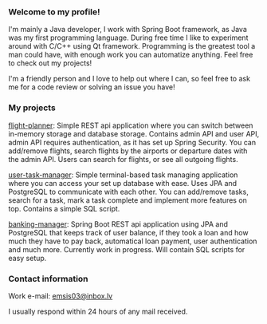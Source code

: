 ### Welcome to my profile!

I'm mainly a Java developer, I work with Spring Boot framework, as Java was my first programming language. During free time I like to experiment around with C/C++ using Qt framework. Programming is the greatest tool a man could have, with enough work you can automatize anything. Feel free to check out my projects!

I'm a friendly person and I love to help out where I can, so feel free to ask me for a code review or solving an issue you have!

### My projects

[flight-planner](https://github.com/nemu-ine/flight-planner): Simple REST api application where you can switch between in-memory storage and database storage. Contains admin API and user API, admin API requires authentication, as it has set up Spring Security. You can add/remove flights, search flights by the airports or departure dates with the admin API. Users can search for flights, or see all outgoing flights.

[user-task-manager](https://github.com/nemu-ine/user-task-manager): Simple terminal-based task managing application where you can access your set up database with ease. Uses JPA and PostgreSQL to communicate with each other. You can add/remove tasks, search for a task, mark a task complete and implement more features on top. Contains a simple SQL script.

[banking-manager](https://github.com/nemu-ine/banking-manager): Spring Boot REST api application using JPA and PostgreSQL that keeps track of user balance, if they took a loan and how much they have to pay back, automatical loan payment, user authentication and much more. Currently work in progress. Will contain SQL scripts for easy setup.

### Contact information
Work e-mail: emsis03@inbox.lv

I usually respond within 24 hours of any mail received.
